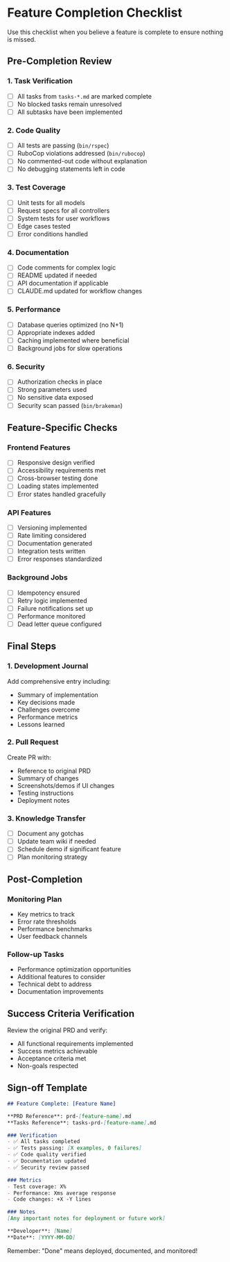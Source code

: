 # Feature Completion Checklist

Use this checklist when you believe a feature is complete to ensure nothing is missed.

## Pre-Completion Review

### 1. Task Verification
- [ ] All tasks from `tasks-*.md` are marked complete
- [ ] No blocked tasks remain unresolved
- [ ] All subtasks have been implemented

### 2. Code Quality
- [ ] All tests are passing (`bin/rspec`)
- [ ] RuboCop violations addressed (`bin/rubocop`)
- [ ] No commented-out code without explanation
- [ ] No debugging statements left in code

### 3. Test Coverage
- [ ] Unit tests for all models
- [ ] Request specs for all controllers
- [ ] System tests for user workflows
- [ ] Edge cases tested
- [ ] Error conditions handled

### 4. Documentation
- [ ] Code comments for complex logic
- [ ] README updated if needed
- [ ] API documentation if applicable
- [ ] CLAUDE.md updated for workflow changes

### 5. Performance
- [ ] Database queries optimized (no N+1)
- [ ] Appropriate indexes added
- [ ] Caching implemented where beneficial
- [ ] Background jobs for slow operations

### 6. Security
- [ ] Authorization checks in place
- [ ] Strong parameters used
- [ ] No sensitive data exposed
- [ ] Security scan passed (`bin/brakeman`)

## Feature-Specific Checks

### Frontend Features
- [ ] Responsive design verified
- [ ] Accessibility requirements met
- [ ] Cross-browser testing done
- [ ] Loading states implemented
- [ ] Error states handled gracefully

### API Features
- [ ] Versioning implemented
- [ ] Rate limiting considered
- [ ] Documentation generated
- [ ] Integration tests written
- [ ] Error responses standardized

### Background Jobs
- [ ] Idempotency ensured
- [ ] Retry logic implemented
- [ ] Failure notifications set up
- [ ] Performance monitored
- [ ] Dead letter queue configured

## Final Steps

### 1. Development Journal
Add comprehensive entry including:
- Summary of implementation
- Key decisions made
- Challenges overcome
- Performance metrics
- Lessons learned

### 2. Pull Request
Create PR with:
- Reference to original PRD
- Summary of changes
- Screenshots/demos if UI changes
- Testing instructions
- Deployment notes

### 3. Knowledge Transfer
- [ ] Document any gotchas
- [ ] Update team wiki if needed
- [ ] Schedule demo if significant feature
- [ ] Plan monitoring strategy

## Post-Completion

### Monitoring Plan
- Key metrics to track
- Error rate thresholds
- Performance benchmarks
- User feedback channels

### Follow-up Tasks
- Performance optimization opportunities
- Additional features to consider
- Technical debt to address
- Documentation improvements

## Success Criteria Verification

Review the original PRD and verify:
- All functional requirements implemented
- Success metrics achievable
- Acceptance criteria met
- Non-goals respected

## Sign-off Template

```markdown
## Feature Complete: [Feature Name]

**PRD Reference**: prd-[feature-name].md
**Tasks Reference**: tasks-prd-[feature-name].md

### Verification
- ✅ All tasks completed
- ✅ Tests passing: [X examples, 0 failures]
- ✅ Code quality verified
- ✅ Documentation updated
- ✅ Security review passed

### Metrics
- Test coverage: X%
- Performance: Xms average response
- Code changes: +X -Y lines

### Notes
[Any important notes for deployment or future work]

**Developer**: [Name]
**Date**: [YYYY-MM-DD]
```

Remember: "Done" means deployed, documented, and monitored!